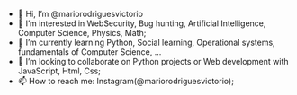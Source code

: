 - 👋 Hi, I’m @mariorodriguesvictorio
- 👀 I’m interested in WebSecurity, Bug hunting, Artificial Intelligence, Computer Science, Physics, Math; 
- 🌱 I’m currently learning Python, Social learning, Operational systems, fundamentals of Computer Science, ...
- 💞️ I’m looking to collaborate on Python projects or Web development with JavaScript, Html, Css;
- 📫 How to reach me: Instagram(@mariorodriguesvictorio);

<!---
mariorodriguesvictorio/mariorodriguesvictorio is a ✨ special ✨ repository because its `README.md` (this file) appears on your GitHub profile.
You can click the Preview link to take a look at your changes.
--->
